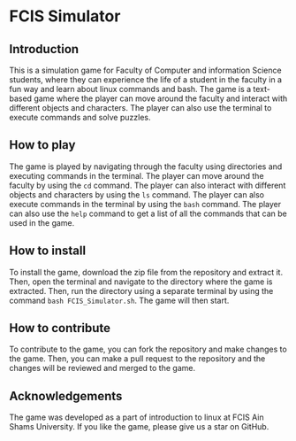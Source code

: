 # FCIS Simulator

## Introduction
This is a simulation game for Faculty of Computer and information Science students, where they can experience the life of a student in the faculty in a fun way and learn about linux commands and bash. The game is a text-based game where the player can move around the faculty and interact with different objects and characters. The player can also use the terminal to execute commands and solve puzzles.

## How to play
The game is played by navigating through the faculty using directories and executing commands in the terminal. The player can move around the faculty by using the `cd` command. The player can also interact with different objects and characters by using the `ls` command. The player can also execute commands in the terminal by using the `bash` command. The player can also use the `help` command to get a list of all the commands that can be used in the game.

## How to install
To install the game, download the zip file from the repository and extract it. Then, open the terminal and navigate to the directory where the game is extracted. Then, run the directory using a separate terminal by using the command `bash FCIS_Simulator.sh`. The game will then start.

## How to contribute
To contribute to the game, you can fork the repository and make changes to the game. Then, you can make a pull request to the repository and the changes will be reviewed and merged to the game.

## Acknowledgements
The game was developed as a part of introduction to linux at FCIS Ain Shams University. If you like the game, please give us a star on GitHub.